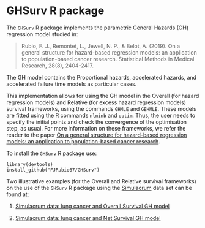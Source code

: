 # GHSurv R package
The `GHSurv` R package implements the parametric General Hazards (GH) regression model studied in:

> Rubio, F. J., Remontet, L., Jewell, N. P., & Belot, A. (2019). On a general structure for hazard-based regression models: 
an application to population-based cancer research. Statistical Methods in Medical Research, 28(8), 2404-2417.

The GH model contains the Proportional hazards, accelerated hazards, and accelerated failure time models as particular cases. 

This implementation allows for using the GH model in the Overall (for hazard regression models) and Relative (for excess hazard regression models) 
survival frameworks, using the commands `GHMLE` and `GEHMLE`. 
These models are fitted using the R commands `nlminb` and `optim`. Thus, the user needs to specify the initial points and check the convergence of the
optimisation step, as usual.
For more information on these frameworks, we refer the reader to the paper
[On a general structure for hazard-based regression models: an application to population-based cancer research](https://doi.org/10.1177%2F0962280218782293).

To install the `GHSurv` R package use:

```
library(devtools)
install_github("FJRubio67/GHSurv")
```


Two illustrative examples (for the Overall and Relative survival frameworks) on the use of the `GHSurv` R package using the [Simulacrum](https://rpubs.com/FJRubio/GHSimulacrum) data set can be found at:

1. [Simulacrum data: lung cancer and Overall Survival GH model](https://rpubs.com/FJRubio/GHSimulacrum)

2. [Simulacrum data: lung cancer and Net Survival GH model](https://rpubs.com/FJRubio/GEHSimulacrum)
